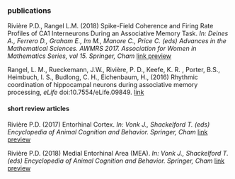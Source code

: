 ### publications

Rivière P.D., Rangel L.M. (2018) Spike-Field Coherence and Firing Rate Profiles of CA1 Interneurons During an Associative Memory Task. _In: Deines A., Ferrero D., Graham E., Im M., Manore C., Price C. (eds) Advances in the Mathematical Sciences. AWMRS 2017. Association for Women in Mathematics Series, vol 15. Springer, Cham_ [link preview](https://link.springer.com/chapter/10.1007/978-3-319-98684-5_10)

Rangel, L. M., Rueckemann, J.W., Rivière, P. D., Keefe, K. R. , Porter, B.S., Heimbuch, I. S., Budlong, C. H., Eichenbaum, H., (2016) Rhythmic coordination of hippocampal neurons during associative memory processing, _eLife_ doi:10.7554/eLife.09849. [link](https://elifesciences.org/articles/09849)

#### short review articles

Rivière P.D. (2017) Entorhinal Cortex. _In: Vonk J., Shackelford T. (eds) Encyclopedia of Animal Cognition and Behavior. Springer, Cham_ [link preview](https://link.springer.com/referenceworkentry/10.1007%2F978-3-319-47829-6_1302-1)

Rivière P.D. (2018) Medial Entorhinal Area (MEA). _In: Vonk J., Shackelford T. (eds) Encyclopedia of Animal Cognition and Behavior. Springer, Cham_ [link preview](https://link.springer.com/referenceworkentry/10.1007/978-3-319-47829-6_1253-1)
